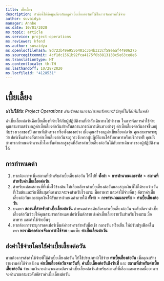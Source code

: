 ```yaml
---
title: เบี้ยเลี้ยง
description: หัวข้อนี้ให้ข้อมูลเกี่ยวกับกฎค่าเบี้ยเลี้ยงต่อวันที่ใช้ในการจัดการค่าใช้จ่าย
author: suvaidya
manager: Annbe
ms.date: 10/01/2020
ms.topic: article
ms.service: project-operations
ms.reviewer: kfend
ms.author: suvaidya
ms.openlocfilehash: 8d723b49e9556401c364b323cf58eaaf44906275
ms.sourcegitcommit: 4cf1dc1561b92fca4175f0b3813133c5e63ce8e6
ms.translationtype: HT
ms.contentlocale: th-TH
ms.lasthandoff: 10/28/2020
ms.locfileid: "4128531"
---
```

# <a name="per-diems"></a>เบี้ยเลี้ยง

_**นำไปใช้กับ:** Project Operations สำหรับสถานการณ์ตามทรัพยากร/วัสดุที่ไม่ได้เก็บในคลัง_


ค่าเบี้ยเลี้ยงต่อวันคือเบี้ยเลี้ยงที่จ่ายให้กับผู้ปฏิบัติงานที่กำลังเดินทางไปทำงาน ในการจัดการค่าใช้จ่าย คุณสามารถสร้างกฎค่าเบี้ยเลี้ยงต่อวันสำหรับสถานการณ์การเดินทางต่างๆ ค่าเบี้ยเลี้ยงต่อวันอาจขึ้นอยู่กับช่วงเวลาของปี สถานที่เดินทาง หรือทั้งสองอย่าง เมื่อคุณสร้างกฎค่าเบี้ยเลี้ยงต่อวัน คุณสามารถระบุว่าเปอร์เซ็นต์ของอัตราค่าเบี้ยเลี้ยงต่อวันจะถูกระงับหากผู้ปฏิบัติงานได้รับอาหารหรือบริการฟรี คุณยังสามารถกำหนดจำนวนชั่วโมงขั้นต่ำและสูงสุดที่อัตราค่าเบี้ยเลี้ยงต่อวันใช้กับการเดินทางของผู้ปฏิบัติงานได้

## <a name="configuration"></a>การกำหนดค่า 

1. หากต้องการเพิ่มสถานที่สำหรับค่าเบี้ยเลี้ยงต่อวัน ให้ไปที่ **ตั้งค่า** > **การคำนวณและรหัส** > **สถานที่สำหรับค่าเบี้ยเลี้ยงต่อวัน**
2. สำหรับแต่ละสถานที่ที่เพิ่มไว้ข้างต้น ให้เลือกอัตราค่าเบี้ยเลี้ยงต่อวันและสกุลเงินที่ใช้ได้ระหว่างวันที่เริ่มต้นและวันที่สิ้นสุดที่เฉพาะเจาะจงสำหรับโรงแรม มื้ออาหาร และค่าใช้จ่ายอื่นๆ อัตราค่าเบี้ยเลี้ยงต่อวันและสกุลเงินได้รับการกำหนดค่าภายใต้ **ตั้งค่า** > **การคำนวณและรหัส** > **ค่าเบี้ยเลี้ยงต่อวัน**
3. บนเพจ **สถานที่สำหรับค่าเบี้ยเลี้ยงต่อวัน** กำหนดค่าระดับอัตราค่าเบี้ยเลี้ยงต่อวัน ระดับอัตราค่าเบี้ยเลี้ยงต่อวันช่วยให้คุณสามารถกำหนดเปอร์เซ็นต์การแบ่งค่าเบี้ยเลี้ยงรายวันสำหรับโรงแรม มื้ออาหาร และค่าใช้จ่ายอื่นๆ 
4. หากต้องการระบุการลดเปอร์เซ็นต์ค่าอาหารสำหรับมื้อเช้า กลางวัน หรือเย็น ให้ปรับปรุงฟิลด์ในเพจ **พารามิเตอร์การจัดการค่าใช้จ่าย** บนแท็บ **ค่าเบี้ยเลี้ยงต่อวัน** 
    
## <a name="submit-expenses-using-per-diem"></a>ส่งค่าใช้จ่ายโดยใช้ค่าเบี้ยเลี้ยงต่อวัน
หากต้องการส่งค่าใช้จ่ายที่ใช้ค่าเบี้ยเลี้ยงต่อวัน ให้ใช้ประเภทค่าใช้จ่าย **ค่าเบี้ยเลี้ยงต่อวัน** เมื่อคุณสร้างรายงานค่าใช้จ่าย ป้อน **ค่าเบี้ยเลี้ยงต่อวันจากวันที่**, **ค่าเบี้ยเลี้ยงต่อวันถึงวันที่** และ **สถานที่สำหรับค่าเบี้ยเลี้ยงต่อวัน** จำนวนเงินจะคำนวณตามอัตราค่าเบี้ยเลี้ยงต่อวันสำหรับสถานที่ที่เลือกและการลดมื้ออาหารจะคำนวณตามระดับอัตราค่าเบี้ยเลี้ยงต่อวัน
